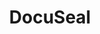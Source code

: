 ---
git: https://github.com/docusealco/docuseal
logohandle: docusealco
sort: docuseal
title: DocuSeal
twitter: https://x.com/docusealco
website: https://www.docuseal.co/
---
